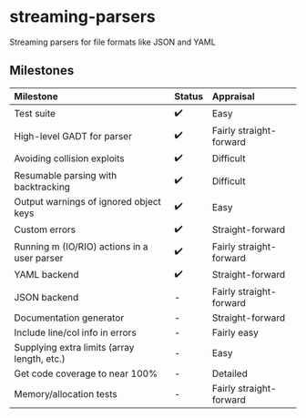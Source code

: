 # streaming-parsers

Streaming parsers for file formats like JSON and YAML

## Milestones

|Milestone|Status|Appraisal|
|:---|:---|:---|
|Test suite|  :heavy_check_mark: | Easy |
|High-level GADT for parser|  :heavy_check_mark: | Fairly straight-forward |
|Avoiding collision exploits|  :heavy_check_mark: | Difficult |
|Resumable parsing with backtracking| :heavy_check_mark: | Difficult |
|Output warnings of ignored object keys| :heavy_check_mark: | Easy |
|Custom errors| :heavy_check_mark: | Straight-forward |
|Running m (IO/RIO) actions in a user parser| :heavy_check_mark: | Fairly straight-forward |
|YAML backend| :heavy_check_mark: | Straight-forward |
|JSON backend|-|Fairly straight-forward|
|Documentation generator| - | Straight-forward |
|Include line/col info in errors| - | Fairly easy |
|Supplying extra limits (array length, etc.)| - | Easy |
|Get code coverage to near 100%| - | Detailed |
|Memory/allocation tests| - | Fairly straight-forward |
